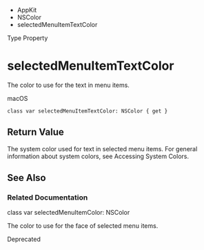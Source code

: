 

- AppKit
- NSColor
-  selectedMenuItemTextColor 

Type Property

# selectedMenuItemTextColor

The color to use for the text in menu items.

macOS

``` source
class var selectedMenuItemTextColor: NSColor { get }
```

## Return Value

The system color used for text in selected menu items. For general information about system colors, see Accessing System Colors.

## See Also

### Related Documentation

class var selectedMenuItemColor: NSColor

The color to use for the face of selected menu items.

Deprecated


